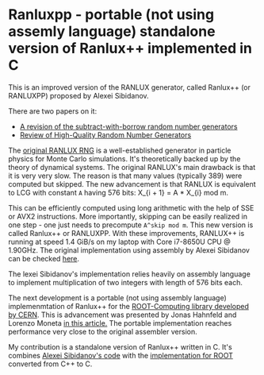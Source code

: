 # Ranluxpp - portable (not using assemly language) standalone version of Ranlux++ implemented in C

This is an improved version of the RANLUX generator, called Ranlux++ (or RANLUXPP) proposed by Alexei Sibidanov. 

There are two papers on it:
* [A revision of the subtract-with-borrow random number generators](https://arxiv.org/pdf/1705.03123.pdf)
* [Review of High-Quality Random Number Generators](https://arxiv.org/pdf/1903.01247.pdf)

The [original RANLUX RNG](https://www.math.utah.edu/software/gsl/gsl-ref_252.html) is a well-established generator in particle physics for Monte Carlo simulations. It's theoretically backed up by the theory of dynamical systems. The original RANLUX's main drawback is that it is very very slow. The reason is that many values (typically 389) were computed but skipped. The new advancement is that RANLUX is equivalent to LCG with constant `A` having 576 bits: X_{i + 1} = A * X_{i} mod m. 

This can be efficiently computed using long arithmetic with the help of SSE or AVX2 instructions. More importantly, skipping can be easily realized in one step - one just needs to precompute `A^skip mod m`. This new version is called Ranlux++ or RANLUXPP. With these improvements, RANLUX++ is running at speed 1.4 GiB/s on my laptop with Core i7-8650U CPU @ 1.90GHz. The original implementation using assembly by Alexei Sibidanov can be checked [here](https://github.com/sibidanov/ranluxpp).

The lexei Sibidanov's implementation relies heavily on assembly language to implement multiplication of two integers with length of 576 bits each. 

The next development is a portable (not using assembly language) implemenmtation of Ranlux++ for the [ROOT-Computing library developed by CERN](https://en.wikipedia.org/wiki/ROOT). This is advancement was presented by Jonas Hahnfeld and Lorenzo Moneta [in this article.](https://arxiv.org/abs/2106.02504)  The portable implementation reaches performance very close to the original assembler version.

My contribution is a standalone version of Ranlux++ written in C. It's combines [Alexei Sibidanov's code](https://github.com/sibidanov/ranluxpp) with the [implementation for ROOT](https://github.com/root-project/root/tree/master/math/mathcore/src/ranluxpp) converted from C++ to C.
